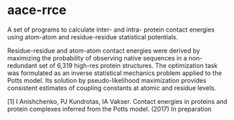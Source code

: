 # aace-rrce
A set of programs to calculate inter- and intra- protein contact energies using 
atom-atom and residue-residue statistical potentials.

Residue-residue and atom-atom contact energies were derived by maximizing the 
probability of observing native sequences in a non-redundant set of 6,319 
high-res protein structures. The optimization task was formulated as an inverse 
statistical mechanics problem applied to the Potts model. Its solution by 
pseudo-likelihood maximization provides consistent estimates of coupling 
constants at atomic and residue levels.

[1] I Anishchenko, PJ Kundrotas, IA Vakser. Contact energies in proteins and 
    protein complexes inferred from the Potts model. (2017) In preparation